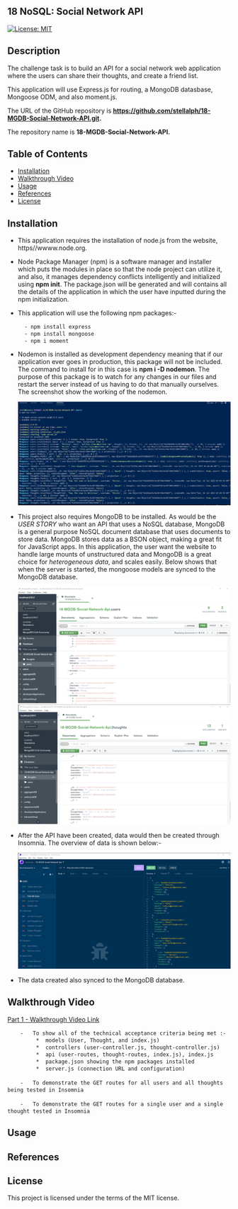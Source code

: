 ## 18 NoSQL: Social Network API

[![License: MIT](https://img.shields.io/badge/License-MIT-yellow.svg)](https://opensource.org/licenses/MIT)

## Description

The challenge task is to build an API for a social network web application where the users can share their thoughts, and create a friend list. 

This application will use Express.js for routing, a MongoDB datasbase, Mongoose ODM, and also moment.js.

The URL of the GitHub repository is **https://github.com/stellalph/18-MGDB-Social-Network-API.git.**
 
The repository name is **18-MGDB-Social-Network-API.**


## Table of Contents

* [Installation](#installation)
* [Walkthrough Video](#walkthrough-video)
* [Usage](#usage)
* [References](#references)
* [License](#license)

## Installation

*   This application requires the installation of node.js from the website, https//wwww.node.org.

*   Node Package Manager (npm) is a software manager and installer which puts the modules in place so that the node project can utilize it, and also, it manages dependency conflicts intelligently and initialized using **npm init**. The package.json will be generated and will contains all the details of the application in which the user have inputted during the npm initialization. 

*  This application will use the following npm packages:-

  
         - npm install express
         - npm install mongoose
         - npm i moment

* Nodemon is installed as development dependency meaning that if our application ever goes in production, this package will not be included. The command to install for in this case is **npm i -D nodemon**. The purpose of this package is to watch for any changes in our files and restart the server instead of us having to do that manually ourselves. The screenshot show the working of the nodemon.

   ![alt text](/assets/npmstart.png)



* This project also requires MongoDB to be installed.   As would be the *USER STORY* who want an API that uses a NoSQL database, MongoDB is a general purpose NoSQL document database that uses documents to store data.  MongoDB stores data as a BSON object, making a great fit for JavaScript apps.  In this application, the user want the website to handle large mounts of unstructured data and MongoDB is a great choice for *heterogeneous data*, and scales easily. Below shows that when the server is started, the mongoose models are synced to the MongoDB database. 

    ![alt text](/assets/MongoDB1.png)
    ![alt text](/assets/MongoDB2.png)

* After the API have been created,  data would then be created through Insomnia.  The overview of data is shown below:-

    ![alt text](/assets/FindallUsers.png)

* The data created also synced to the MongoDB database.

## Walkthrough Video

[Part 1 - Walkthrough Video Link](https://drive.google.com/file/d/18jZNciFgGTbS0WxOzTsNVzdtc8ck7oPk/view)

        -   To show all of the technical acceptance criteria being met :-
             *  models (User, Thought, and index.js) 
             *  controllers (user-controller.js, thought-controller.js)
             *  api (user-routes, thought-routes, index.js), index.js
             *  package.json showing the npm packages installed
             *  server.js (connection URL and configuration)

        -   To demonstrate the GET routes for all users and all thoughts being tested in Insomnia

        -   To demonstrate the GET routes for a single user and a single thought tested in Insomnia



## Usage


## References


## License

This project is licensed under the terms of the MIT license.